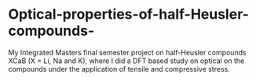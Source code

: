 # Optical-properties-of-half-Heusler-compounds-
My Integrated Masters final semester project on half-Heusler compounds XCaB (X = Li, Na and K), where I did a DFT  based study on optical on the compounds under the application of tensile and compressive stress.
